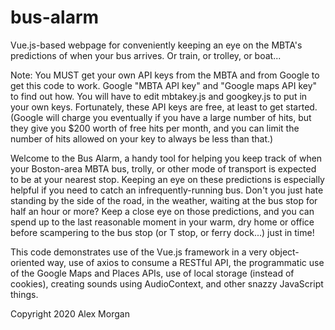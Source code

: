 # bus-alarm
Vue.js-based webpage for conveniently keeping an eye on the MBTA's predictions of when your bus arrives. Or train, or trolley, or boat...

Note: You MUST get your own API keys from the MBTA and from Google to get this code to work. Google "MBTA API key" and 
"Google maps API key" to find out how. You will have to edit mbtakey.js and googkey.js to put in your own keys. 
Fortunately, these API keys are free, at least to get started. (Google will charge you eventually if you have a large number 
of hits, but they give you $200 worth of free hits per month, and you can limit the number of hits allowed on your key to
always be less than that.)

Welcome to the Bus Alarm, a handy tool for helping you keep track of when your Boston-area MBTA bus, trolly, or other mode of transport is expected to be at your nearest stop. Keeping an eye on these predictions is especially helpful if you need to catch an infrequently-running bus. Don't you just hate standing by the side of the road, in the weather, waiting at the bus stop for half an hour or more? Keep a close eye on those predictions, and you can spend up to the last reasonable moment in your warm, dry home or office before scampering to the bus stop (or T stop, or ferry dock...) just in time!

This code demonstrates use of the Vue.js framework in a very object-oriented way, use of axios to consume a RESTful API,
the programmatic use of the Google Maps and Places APIs, use of local storage (instead of cookies), creating sounds using
AudioContext, and other snazzy JavaScript things.

Copyright 2020 Alex Morgan
